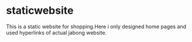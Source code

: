 # staticwebsite
This is a static website for shopping.Here i only designed home pages and used hyperlinks of actual jabong website.
